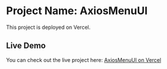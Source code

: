 # Project Name: AxiosMenuUI

This project is deployed on Vercel.

## Live Demo

You can check out the live project here: [AxiosMenuUI on Vercel](https://uiaxiosmenu-git-main-akshay-kocharekars-projects.vercel.app/)
